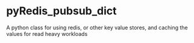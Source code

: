 # pyRedis_pubsub_dict
A python class for using redis, or other key value stores, and caching the values for read heavy workloads
